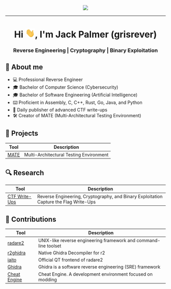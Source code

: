 <p align="center">
  <img src="https://github.com/thompsonemerson/thompsonemerson/raw/master/cover-thompson.png" height="200"/>
</p>
<hr>
<h1 align="center">Hi <img src="https://raw.githubusercontent.com/ABSphreak/ABSphreak/master/gifs/Hi.gif" width="30px">, I'm Jack Palmer (grisrever)</h1>
<h3 align="center">Reverse Engineering | Cryptography | Binary Exploitation</h3>
<p align="center">

## 📖 About me

* 💻 Professional Reverse Engineer
* 🎓 Bachelor of Computer Science (Cybersecurity)
* 🎓 Bachelor of Software Engineering (Artificial Intelligence)
* ⌨️ Proficient in Assembly, C, C++, Rust, Go, Java, and Python
* 📝 Daily publisher of advanced CTF write-ups
* 🛠️ Creator of MATE (Multi-Architectural Testing Environment)

## 📂 Projects

| Tool       | Description                                                  |
|------------|--------------------------------------------------------------|
| [MATE](https://github.com/gnisrever/MATE)  | Multi-Architectural Testing Environment        |

## 🔍 Research

| Tool       | Description                                                  |
|------------|--------------------------------------------------------------|
| [CTF Write-Ups](https://github.com/gnisrever/ctf-write-ups)  | Reverse Engineering, Cryptography, and Binary Exploitation Capture the Flag Write-Ups         |

## 🤝 Contributions

| Tool       | Description                                                  |
|------------|--------------------------------------------------------------|
| [radare2](https://github.com/gnisrever/radare2) | UNIX-like reverse engineering framework and command-line toolset        |
| [r2ghidra](https://github.com/gnisrever/r2ghidra)  | Native Ghidra Decompiler for r2 |
| [iaito](https://github.com/gnisrever/iaito) | Official QT frontend of radare2  |
| [Ghidra](https://github.com/gnisrever/ghidra)  | Ghidra is a software reverse engineering (SRE) framework |
| [Cheat Engine](https://github.com/gnisrever/cheat-engine)  | Cheat Engine. A development environment focused on modding |

